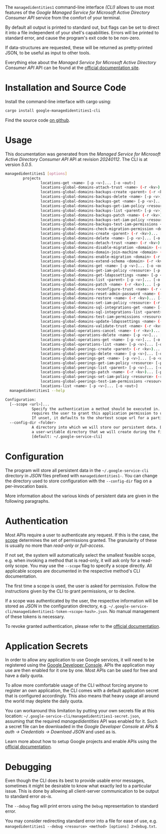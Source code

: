 <!---
DO NOT EDIT !
This file was generated automatically from 'src/generator/templates/cli/README.md.mako'
DO NOT EDIT !
-->
The `managedidentities1` command-line interface *(CLI)* allows to use most features of the *Google Managed Service for Microsoft Active Directory Consumer API* service from the comfort of your terminal.

By default all output is printed to standard out, but flags can be set to direct it into a file independent of your shell's
capabilities. Errors will be printed to standard error, and cause the program's exit code to be non-zero.

If data-structures are requested, these will be returned as pretty-printed JSON, to be useful as input to other tools.

Everything else about the *Managed Service for Microsoft Active Directory Consumer API* API can be found at the
[official documentation site](https://cloud.google.com/managed-microsoft-ad/).

# Installation and Source Code

Install the command-line interface with cargo using:

```bash
cargo install google-managedidentities1-cli
```

Find the source code [on github](https://github.com/Byron/google-apis-rs/tree/main/gen/managedidentities1-cli).

# Usage

This documentation was generated from the *Managed Service for Microsoft Active Directory Consumer API* API at revision *20240112*. The CLI is at version *5.0.5*.

```bash
managedidentities1 [options]
        projects
                locations-get <name> [-p <v>]... [-o <out>]
                locations-global-domains-attach-trust <name> (-r <kv>)... [-p <v>]... [-o <out>]
                locations-global-domains-backups-create <parent> (-r <kv>)... [-p <v>]... [-o <out>]
                locations-global-domains-backups-delete <name> [-p <v>]... [-o <out>]
                locations-global-domains-backups-get <name> [-p <v>]... [-o <out>]
                locations-global-domains-backups-get-iam-policy <resource> [-p <v>]... [-o <out>]
                locations-global-domains-backups-list <parent> [-p <v>]... [-o <out>]
                locations-global-domains-backups-patch <name> (-r <kv>)... [-p <v>]... [-o <out>]
                locations-global-domains-backups-set-iam-policy <resource> (-r <kv>)... [-p <v>]... [-o <out>]
                locations-global-domains-backups-test-iam-permissions <resource> (-r <kv>)... [-p <v>]... [-o <out>]
                locations-global-domains-check-migration-permission <domain> (-r <kv>)... [-p <v>]... [-o <out>]
                locations-global-domains-create <parent> (-r <kv>)... [-p <v>]... [-o <out>]
                locations-global-domains-delete <name> [-p <v>]... [-o <out>]
                locations-global-domains-detach-trust <name> (-r <kv>)... [-p <v>]... [-o <out>]
                locations-global-domains-disable-migration <domain> (-r <kv>)... [-p <v>]... [-o <out>]
                locations-global-domains-domain-join-machine <domain> (-r <kv>)... [-p <v>]... [-o <out>]
                locations-global-domains-enable-migration <domain> (-r <kv>)... [-p <v>]... [-o <out>]
                locations-global-domains-extend-schema <domain> (-r <kv>)... [-p <v>]... [-o <out>]
                locations-global-domains-get <name> [-p <v>]... [-o <out>]
                locations-global-domains-get-iam-policy <resource> [-p <v>]... [-o <out>]
                locations-global-domains-get-ldapssettings <name> [-p <v>]... [-o <out>]
                locations-global-domains-list <parent> [-p <v>]... [-o <out>]
                locations-global-domains-patch <name> (-r <kv>)... [-p <v>]... [-o <out>]
                locations-global-domains-reconfigure-trust <name> (-r <kv>)... [-p <v>]... [-o <out>]
                locations-global-domains-reset-admin-password <name> (-r <kv>)... [-p <v>]... [-o <out>]
                locations-global-domains-restore <name> (-r <kv>)... [-p <v>]... [-o <out>]
                locations-global-domains-set-iam-policy <resource> (-r <kv>)... [-p <v>]... [-o <out>]
                locations-global-domains-sql-integrations-get <name> [-p <v>]... [-o <out>]
                locations-global-domains-sql-integrations-list <parent> [-p <v>]... [-o <out>]
                locations-global-domains-test-iam-permissions <resource> (-r <kv>)... [-p <v>]... [-o <out>]
                locations-global-domains-update-ldapssettings <name> (-r <kv>)... [-p <v>]... [-o <out>]
                locations-global-domains-validate-trust <name> (-r <kv>)... [-p <v>]... [-o <out>]
                locations-global-operations-cancel <name> (-r <kv>)... [-p <v>]... [-o <out>]
                locations-global-operations-delete <name> [-p <v>]... [-o <out>]
                locations-global-operations-get <name> [-p <v>]... [-o <out>]
                locations-global-operations-list <name> [-p <v>]... [-o <out>]
                locations-global-peerings-create <parent> (-r <kv>)... [-p <v>]... [-o <out>]
                locations-global-peerings-delete <name> [-p <v>]... [-o <out>]
                locations-global-peerings-get <name> [-p <v>]... [-o <out>]
                locations-global-peerings-get-iam-policy <resource> [-p <v>]... [-o <out>]
                locations-global-peerings-list <parent> [-p <v>]... [-o <out>]
                locations-global-peerings-patch <name> (-r <kv>)... [-p <v>]... [-o <out>]
                locations-global-peerings-set-iam-policy <resource> (-r <kv>)... [-p <v>]... [-o <out>]
                locations-global-peerings-test-iam-permissions <resource> (-r <kv>)... [-p <v>]... [-o <out>]
                locations-list <name> [-p <v>]... [-o <out>]
  managedidentities1 --help

Configuration:
  [--scope <url>]...
            Specify the authentication a method should be executed in. Each scope
            requires the user to grant this application permission to use it.
            If unset, it defaults to the shortest scope url for a particular method.
  --config-dir <folder>
            A directory into which we will store our persistent data. Defaults to
            a user-writable directory that we will create during the first invocation.
            [default: ~/.google-service-cli]

```

# Configuration

The program will store all persistent data in the `~/.google-service-cli` directory in *JSON* files prefixed with `managedidentities1-`.  You can change the directory used to store configuration with the `--config-dir` flag on a per-invocation basis.

More information about the various kinds of persistent data are given in the following paragraphs.

# Authentication

Most APIs require a user to authenticate any request. If this is the case, the [scope][scopes] determines the 
set of permissions granted. The granularity of these is usually no more than *read-only* or *full-access*.

If not set, the system will automatically select the smallest feasible scope, e.g. when invoking a
method that is read-only, it will ask only for a read-only scope. 
You may use the `--scope` flag to specify a scope directly. 
All applicable scopes are documented in the respective method's CLI documentation.

The first time a scope is used, the user is asked for permission. Follow the instructions given 
by the CLI to grant permissions, or to decline.

If a scope was authenticated by the user, the respective information will be stored as *JSON* in the configuration
directory, e.g. `~/.google-service-cli/managedidentities1-token-<scope-hash>.json`. No manual management of these tokens
is necessary.

To revoke granted authentication, please refer to the [official documentation][revoke-access].

# Application Secrets

In order to allow any application to use Google services, it will need to be registered using the 
[Google Developer Console][google-dev-console]. APIs the application may use are then enabled for it
one by one. Most APIs can be used for free and have a daily quota.

To allow more comfortable usage of the CLI without forcing anyone to register an own application, the CLI
comes with a default application secret that is configured accordingly. This also means that heavy usage
all around the world may deplete the daily quota.

You can workaround this limitation by putting your own secrets file at this location: 
`~/.google-service-cli/managedidentities1-secret.json`, assuming that the required *managedidentities* API 
was enabled for it. Such a secret file can be downloaded in the *Google Developer Console* at 
*APIs & auth -> Credentials -> Download JSON* and used as is.

Learn more about how to setup Google projects and enable APIs using the [official documentation][google-project-new].


# Debugging

Even though the CLI does its best to provide usable error messages, sometimes it might be desirable to know
what exactly led to a particular issue. This is done by allowing all client-server communication to be 
output to standard error *as-is*.

The `--debug` flag will print errors using the `Debug` representation to standard error.

You may consider redirecting standard error into a file for ease of use, e.g. `managedidentities1 --debug <resource> <method> [options] 2>debug.txt`.


[scopes]: https://developers.google.com/+/api/oauth#scopes
[revoke-access]: http://webapps.stackexchange.com/a/30849
[google-dev-console]: https://console.developers.google.com/
[google-project-new]: https://developers.google.com/console/help/new/
